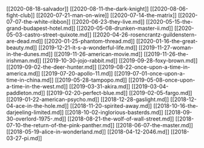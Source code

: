 [[2020-08-18-salvador]]
[[2020-08-11-the-dark-knight]]
[[2020-08-06-fight-club]]
[[2020-07-21-man-on-wire]]
[[2020-07-14-the-matrix]]
[[2020-07-07-the-white-ribbon]]
[[2020-06-23-they-live.md]]
[[2020-05-15-the-grand-budapest-hotel.md]]
[[2020-05-08-drunken-master-ii.md]]
[[2020-05-03-castro-street-quixote.md]]
[[2020-04-26-rosencrantz-guildenstern-are-dead.md]]
[[2020-01-25-phantom-thread.md]]
[[2020-01-16-the-great-beauty.md]]
[[2019-12-21-it-s-a-wonderful-life.md]]
[[2019-11-27-woman-in-the-dunes.md]]
[[2019-11-26-american-movie.md]]
[[2019-11-26-the-irishman.md]]
[[2019-10-30-jojo-rabbit.md]]
[[2019-09-28-foxy-brown.md]]
[[2019-09-02-the-deer-hunter.md]]
[[2019-08-22-once-upon-a-time-in-america.md]]
[[2019-07-20-apollo-11.md]]
[[2019-07-01-once-upon-a-time-in-china.md]]
[[2019-05-28-tampopo.md]]
[[2019-05-08-once-upon-a-time-in-the-west.md]]
[[2019-03-31-akira.md]]
[[2019-03-04-paddleton.md]]
[[2019-02-20-perfect-blue.md]]
[[2019-02-05-fargo.md]]
[[2019-01-22-american-psycho.md]]
[[2018-12-28-gaslight.md]]
[[2018-12-04-ace-in-the-hole.md]]
[[2018-11-20-spirited-away.md]]
[[2018-10-16-the-darjeeling-limited.md]]
[[2018-10-02-inglorious-basterds.md]]
[[2018-09-30-overlord-1975-.md]]
[[2018-08-21-the-wolf-of-wall-street.md]]
[[2018-07-10-the-return-of-the-pink-panther.md]]
[[2018-06-07-the-master.md]]
[[2018-05-19-alice-in-wonderland.md]]
[[2018-04-12-2046.md]]
[[2018-03-27-pi.md]]
